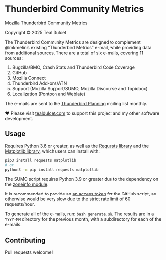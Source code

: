 # Thunderbird Community Metrics
Mozilla Thunderbird Community Metrics

Copyright © 2025 Teal Dulcet

The Thunderbird Community Metrics are designed to complement @mkmelin’s existing “Thunderbird Metrics” e-mail, while providing data from additional sources. There are a total of six e-mails, covering 11 sources:

1. Bugzilla/BMO, Crash Stats and Thunderbird Code Coverage
2. GitHub
3. Mozilla Connect
4. Thunderbird Add-ons/ATN
5. Support (Mozilla Support/SUMO, Mozilla Discourse and Topicbox)
6. Localization (Pontoon and Weblate)

The e-mails are sent to the [Thunderbird Planning](https://thunderbird.topicbox.com/groups/planning) mailing list monthly.

❤️ Please visit [tealdulcet.com](https://www.tealdulcet.com/) to support this project and my other software development.

## Usage

Requires Python 3.6 or greater, as well as the [Requests library](https://pypi.org/project/requests/) and the [Matplotlib library](https://pypi.org/project/matplotlib/), which users can install with:
```bash
pip3 install requests matplotlib
# or
python3 -m pip install requests matplotlib
```
The SUMO script requires Python 3.9 or greater due to the dependency on the [zoneinfo module](https://docs.python.org/3/library/zoneinfo.html).

It is recommended to provide an [an access token](https://docs.github.com/en/rest/authentication/authenticating-to-the-rest-api) for the GitHub script, as otherwise would be very slow due to the strict rate limit of 60 requests/hour.

To generate all of the e-mails, run: `bash generate.sh`. The results are in a `YYYY-MM` directory for the previous month, with a subdirectory for each of the e-mails.

## Contributing

Pull requests welcome!

